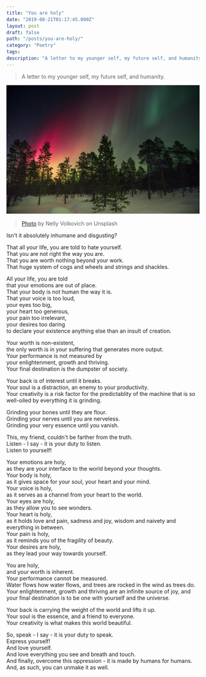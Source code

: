 ```yaml
---
title: "You are holy"
date: "2019-08-21T01:17:45.000Z"
layout: post
draft: false
path: "/posts/you-are-holy/"
category: "Poetry"
tags:
description: "A letter to my younger self, my future self, and humanity."
---
```


> A letter to my younger self, my future self, and humanity.

![Aurora](aurora.jpg)

> [Photo](https://unsplash.com/photos/ZSMgNjYrHRM) by Nelly Volkovich on Unsplash

Isn't it absolutely inhumane and disgusting?  
  
That all your life, you are told to hate yourself.  
That you are not right the way you are.  
That you are worth nothing beyond your work.  
That huge system of cogs and wheels and strings and shackles.  
  
All your life, you are told  
that your emotions are out of place.  
That your body is not human the way it is.  
That your voice is too loud,  
your eyes too big,  
your heart too generous,  
your pain too irrelevant,  
your desires too daring  
to declare your existence anything else than an insult of creation.  
  
Your worth is non-existent,  
the only worth is in your suffering that generates more output.  
Your performance is not measured by  
your enlightenment, growth and thriving.  
Your final destination is the dumpster of society.  
  
Your back is of interest until it breaks.  
Your soul is a distraction, an enemy to your productivity.  
Your creativity is a risk factor for the predictablity of the machine that is so well-oiled by everything it is grinding.  
  
Grinding your bones until they are flour.  
Grinding your nerves until you are nerveless.  
Grinding your very essence until you vanish.  
  
This, my friend, couldn't be farther from the truth.  
Listen - I say - it is your duty to listen.  
Listen to yourself!  
  
Your emotions are holy,  
as they are your interface to the world beyond your thoughts.  
Your body is holy,  
as it gives space for your soul, your heart and your mind.  
Your voice is holy,  
as it serves as a channel from your heart to the world.  
Your eyes are holy,  
as they allow you to see wonders.  
Your heart is holy,  
as it holds love and pain, sadness and joy, wisdom and naivety and everything in between.  
Your pain is holy,  
as it reminds you of the fragility of beauty.  
Your desires are holy,  
as they lead your way towards yourself.  
  
You are holy,  
and your worth is inherent.  
Your performance cannot be measured.  
Water flows how water flows, and trees are rocked in the wind as trees do.  
Your enlightenment, growth and thriving are an infinite source of joy, and  
your final destination is to be one with yourself and the universe.  
  
Your back is carrying the weight of the world and lifts it up.  
Your soul is the essence, and a friend to everyone.  
Your creativity is what makes this world beautiful.  
  
So, speak - I say - it is your duty to speak.  
Express yourself!  
And love yourself.  
And love everything you see and breath and touch.  
And finally, overcome this oppression - it is made by humans for humans.  
And, as such, you can unmake it as well.  
